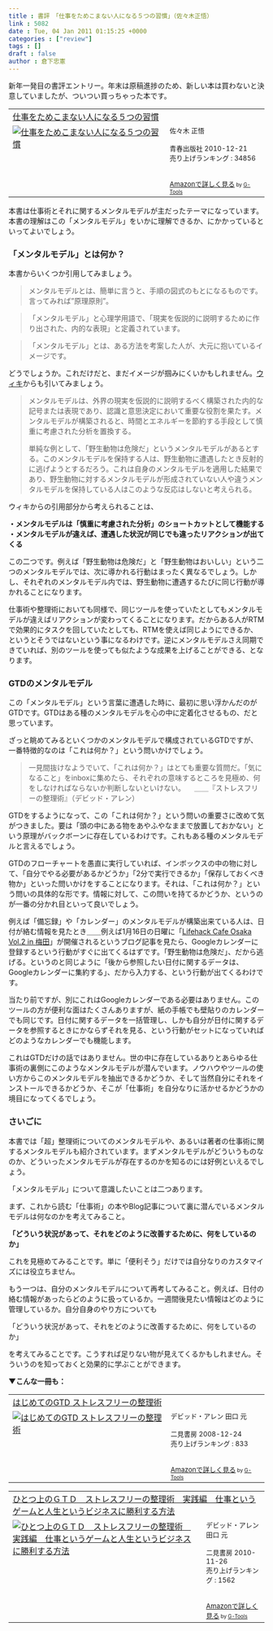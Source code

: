 ```yaml
---
title : 書評　「仕事をためこまない人になる５つの習慣」（佐々木正悟）
link : 5082
date : Tue, 04 Jan 2011 01:15:25 +0000
categories : ["review"]
tags : []
draft : false
author : 倉下忠憲
---
```


新年一発目の書評エントリー。年末は原稿進捗のため、新しい本は買わないと決意していましたが、ついつい買っちゃった本です。

<table  border="0" cellpadding="5"><tr><td colspan="2"><a href="http://www.amazon.co.jp/%E4%BB%95%E4%BA%8B%E3%82%92%E3%81%9F%E3%82%81%E3%81%93%E3%81%BE%E3%81%AA%E3%81%84%E4%BA%BA%E3%81%AB%E3%81%AA%E3%82%8B%EF%BC%95%E3%81%A4%E3%81%AE%E7%BF%92%E6%85%A3-%E4%BD%90%E3%80%85%E6%9C%A8-%E6%AD%A3%E6%82%9F/dp/4413037871%3FSubscriptionId%3D15SMZCTB9V8NGR2TW082%26tag%3Drashita1000-22%26linkCode%3Dxm2%26camp%3D2025%26creative%3D165953%26creativeASIN%3D4413037871" target="_top">仕事をためこまない人になる５つの習慣</a><img src="http://www.assoc-amazon.jp/e/ir?t=rashita1000-22&l=ur2&o=9" width="1" height="1" style="border: none;" alt="" /></td></tr><tr><td valign="top"><a href="http://www.amazon.co.jp/%E4%BB%95%E4%BA%8B%E3%82%92%E3%81%9F%E3%82%81%E3%81%93%E3%81%BE%E3%81%AA%E3%81%84%E4%BA%BA%E3%81%AB%E3%81%AA%E3%82%8B%EF%BC%95%E3%81%A4%E3%81%AE%E7%BF%92%E6%85%A3-%E4%BD%90%E3%80%85%E6%9C%A8-%E6%AD%A3%E6%82%9F/dp/4413037871%3FSubscriptionId%3D15SMZCTB9V8NGR2TW082%26tag%3Drashita1000-22%26linkCode%3Dxm2%26camp%3D2025%26creative%3D165953%26creativeASIN%3D4413037871" target="_top"><img src="http://ecx.images-amazon.com/images/I/41PgrhAYn8L._SL160_.jpg" border="0" alt="仕事をためこまない人になる５つの習慣" /></a></td><td valign="top"><font size="-1">佐々木 正悟 <br /><br />青春出版社  2010-12-21<br />売り上げランキング : 34856<br /><br /><br /><a href="http://www.amazon.co.jp/%E4%BB%95%E4%BA%8B%E3%82%92%E3%81%9F%E3%82%81%E3%81%93%E3%81%BE%E3%81%AA%E3%81%84%E4%BA%BA%E3%81%AB%E3%81%AA%E3%82%8B%EF%BC%95%E3%81%A4%E3%81%AE%E7%BF%92%E6%85%A3-%E4%BD%90%E3%80%85%E6%9C%A8-%E6%AD%A3%E6%82%9F/dp/4413037871%3FSubscriptionId%3D15SMZCTB9V8NGR2TW082%26tag%3Drashita1000-22%26linkCode%3Dxm2%26camp%3D2025%26creative%3D165953%26creativeASIN%3D4413037871" target="_top">Amazonで詳しく見る</a></font><font size="-2"> by <a href="http://www.goodpic.com/mt/aws/index.html" >G-Tools</a></font></td></tr></table>

本書は仕事術とそれに関するメンタルモデルが主だったテーマになっています。本書の理解はこの「メンタルモデル」をいかに理解できるか、にかかっているといってよいでしょう。

<h3>「メンタルモデル」とは何か？</h3>
本書からいくつか引用してみましょう。

<blockquote>
メンタルモデルとは、簡単に言うと、手順の図式のもとになるものです。言ってみれば”原理原則”。
</blockquote>

<blockquote>
「メンタルモデル」と心理学用語で、「現実を仮説的に説明するために作り出された、内的な表現」と定義されています。
</blockquote>

<blockquote>
「メンタルモデル」とは、ある方法を考案した人が、大元に抱いているイメージです。
</blockquote>

どうでしょうか。これだけだと、まだイメージが掴みにくいかもしれません。<a href="http://ja.wikipedia.org/wiki/%E3%83%A1%E3%83%B3%E3%82%BF%E3%83%AB%E3%83%A2%E3%83%87%E3%83%AB">ウィキ</a>からも引いてみましょう。

<blockquote>
メンタルモデルは、外界の現実を仮説的に説明するべく構築された内的な記号または表現であり、認識と意思決定において重要な役割を果たす。メンタルモデルが構築されると、時間とエネルギーを節約する手段として慎重に考慮された分析を置換する。

単純な例として、「野生動物は危険だ」というメンタルモデルがあるとする。このメンタルモデルを保持する人は、野生動物に遭遇したとき反射的に逃げようとするだろう。これは自身のメンタルモデルを適用した結果であり、野生動物に対するメンタルモデルが形成されていない人や違うメンタルモデルを保持している人はこのような反応はしないと考えられる。
</blockquote>

ウィキからの引用部分から考えられることは、

<strong>・メンタルモデルは「慎重に考慮された分析」のショートカットとして機能する
・メンタルモデルが違えば、遭遇した状況が同じでも違ったリアクションが出てくる</strong>

この二つです。例えば「野生動物は危険だ」と「野生動物はおいしい」という二つのメンタルモデルでは、次に導かれる行動はまったく異なるでしょう。しかし、それぞれのメンタルモデル内では、野生動物に遭遇するたびに同じ行動が導かれることになります。

仕事術や整理術においても同様で、同じツールを使っていたとしてもメンタルモデルが違えばリアクションが変わってくることになります。だからある人がRTMで効果的にタスクを回していたとしても、RTMを使えば同じようにできるか、というとそうではないという事になるわけです。逆にメンタルモデルさえ同期できていれば、別のツールを使っても似たような成果を上げることができる、となります。

<h3>GTDのメンタルモデル</h3>
この「メンタルモデル」という言葉に遭遇した時に、最初に思い浮かんだのがGTDです。GTDはある種のメンタルモデルを心の中に定着化させるもの、だと思っています。

ざっと眺めてみるといくつかのメンタルモデルで構成されているGTDですが、一番特徴的なのは「これは何か？」という問いかけでしょう。

<blockquote>
一見間抜けなようでいて、「これは何か？」はとても重要な質問だ。「気になること」をinboxに集めたら、それぞれの意味するところを見極め、何をしなければならないか判断しないといけない。
　＿＿『ストレスフリーの整理術』（デビッド・アレン）
</blockquote>

GTDをするようになって、この「これは何か？」という問いの重要さに改めて気がつきました。要は「頭の中にある物をあやふやなままで放置しておかない」という原理がバックボーンに存在しているわけです。これもある種のメンタルモデルと言えるでしょう。

GTDのフローチャートを愚直に実行していれば、インボックスの中の物に対して、「自分でやる必要があるかどうか」「2分で実行できるか」「保存しておくべき物か」といった問いかけをすることになります。それは、「これは何か？」という問いの具体的な形です。情報に対して、この問いを持てるかどうか、というのが一番の分かれ目といって良いでしょう。

例えば「備忘録」や「カレンダー」のメンタルモデルが構築出来ている人は、日付が絡む情報を見たとき＿＿例えば1月16日の日曜に「<a href="http://www.dailylifehack.net/2011/01/lifehack-cafe-osaka-vol2-in.html">Lifehack Cafe Osaka Vol.2 in 梅田</a>」が開催されるというブログ記事を見たら、Googleカレンダーに登録するという行動がすぐに出てくるはずです。「野生動物は危険だ」、だから逃げる。というのと同じように「後から参照したい日付に関するデータは、Googleカレンダーに集約する」、だから入力する、という行動が出てくるわけです。

当たり前ですが、別にこれはGoogleカレンダーである必要はありません。このツールの方が便利な面はたくさんありますが、紙の手帳でも壁貼りのカレンダーでも同じです。日付に関するデータを一括管理し、しかも自分が日付に関するデータを参照するときにかならずそれを見る、という行動がセットになっていればどのようなカレンダーでも機能します。

これはGTDだけの話ではありません。世の中に存在しているありとあらゆる仕事術の裏側にこのようなメンタルモデルが潜んでいます。ノウハウやツールの使い方からこのメンタルモデルを抽出できるかどうか、そして当然自分にそれをインストールできるかどうか、そこが「仕事術」を自分なりに活かせるかどうかの境目になってくるでしょう。
<h3>さいごに</h3>
本書では「超」整理術についてのメンタルモデルや、あるいは著者の仕事術に関するメンタルモデルも紹介されています。まずメンタルモデルがどういうものなのか、どういったメンタルモデルが存在するのかを知るのには好例といえるでしょう。

「メンタルモデル」について意識したいことは二つあります。

まず、これから読む「仕事術」の本やBlog記事について裏に潜んでいるメンタルモデルは何なのかを考えてみること。

<strong>「どういう状況があって、それをどのように改善するために、何をしているのか」</strong>

これを見極めてみることです。単に「便利そう」だけでは自分なりのカスタマイズには役立ちません。

もう一つは、自分のメンタルモデルについて再考してみること。例えば、日付の絡む情報があったらどのように扱っているか。一週間後見たい情報はどのように管理しているか。自分自身のやり方についても

「どういう状況があって、それをどのように改善するために、何をしているのか」

を考えてみることです。こうすれば足りない物が見えてくるかもしれません。そういうのを知っておくと効果的に学ぶことができます。

<strong>▼こんな一冊も：</strong>
<table  border="0" cellpadding="5"><tr><td colspan="2"><a href="http://www.amazon.co.jp/%E3%81%AF%E3%81%98%E3%82%81%E3%81%A6%E3%81%AEGTD-%E3%82%B9%E3%83%88%E3%83%AC%E3%82%B9%E3%83%95%E3%83%AA%E3%83%BC%E3%81%AE%E6%95%B4%E7%90%86%E8%A1%93-%E3%83%87%E3%83%93%E3%83%83%E3%83%89%E3%83%BB%E3%82%A2%E3%83%AC%E3%83%B3/dp/4576082116%3FSubscriptionId%3D15SMZCTB9V8NGR2TW082%26tag%3Drashita1000-22%26linkCode%3Dxm2%26camp%3D2025%26creative%3D165953%26creativeASIN%3D4576082116" target="_top">はじめてのGTD ストレスフリーの整理術</a><img src="http://www.assoc-amazon.jp/e/ir?t=rashita1000-22&l=ur2&o=9" width="1" height="1" style="border: none;" alt="" /></td></tr><tr><td valign="top"><a href="http://www.amazon.co.jp/%E3%81%AF%E3%81%98%E3%82%81%E3%81%A6%E3%81%AEGTD-%E3%82%B9%E3%83%88%E3%83%AC%E3%82%B9%E3%83%95%E3%83%AA%E3%83%BC%E3%81%AE%E6%95%B4%E7%90%86%E8%A1%93-%E3%83%87%E3%83%93%E3%83%83%E3%83%89%E3%83%BB%E3%82%A2%E3%83%AC%E3%83%B3/dp/4576082116%3FSubscriptionId%3D15SMZCTB9V8NGR2TW082%26tag%3Drashita1000-22%26linkCode%3Dxm2%26camp%3D2025%26creative%3D165953%26creativeASIN%3D4576082116" target="_top"><img src="http://ecx.images-amazon.com/images/I/51umAMmeSlL._SL160_.jpg" border="0" alt="はじめてのGTD ストレスフリーの整理術" /></a></td><td valign="top"><font size="-1">デビッド・アレン 田口 元 <br /><br />二見書房  2008-12-24<br />売り上げランキング : 833<br /><br /><br /><a href="http://www.amazon.co.jp/%E3%81%AF%E3%81%98%E3%82%81%E3%81%A6%E3%81%AEGTD-%E3%82%B9%E3%83%88%E3%83%AC%E3%82%B9%E3%83%95%E3%83%AA%E3%83%BC%E3%81%AE%E6%95%B4%E7%90%86%E8%A1%93-%E3%83%87%E3%83%93%E3%83%83%E3%83%89%E3%83%BB%E3%82%A2%E3%83%AC%E3%83%B3/dp/4576082116%3FSubscriptionId%3D15SMZCTB9V8NGR2TW082%26tag%3Drashita1000-22%26linkCode%3Dxm2%26camp%3D2025%26creative%3D165953%26creativeASIN%3D4576082116" target="_top">Amazonで詳しく見る</a></font><font size="-2"> by <a href="http://www.goodpic.com/mt/aws/index.html" >G-Tools</a></font></td></tr></table>

<table  border="0" cellpadding="5"><tr><td colspan="2"><a href="http://www.amazon.co.jp/%E3%81%B2%E3%81%A8%E3%81%A4%E4%B8%8A%E3%81%AE%EF%BC%A7%EF%BC%B4%EF%BC%A4-%E3%82%B9%E3%83%88%E3%83%AC%E3%82%B9%E3%83%95%E3%83%AA%E3%83%BC%E3%81%AE%E6%95%B4%E7%90%86%E8%A1%93-%E5%AE%9F%E8%B7%B5%E7%B7%A8-%E4%BB%95%E4%BA%8B%E3%81%A8%E3%81%84%E3%81%86%E3%82%B2%E3%83%BC%E3%83%A0%E3%81%A8%E4%BA%BA%E7%94%9F%E3%81%A8%E3%81%84%E3%81%86%E3%83%93%E3%82%B8%E3%83%8D%E3%82%B9%E3%81%AB%E5%8B%9D%E5%88%A9%E3%81%99%E3%82%8B%E6%96%B9%E6%B3%95-%E3%83%87%E3%83%93%E3%83%83%E3%83%89%E3%83%BB%E3%82%A2%E3%83%AC%E3%83%B3/dp/4576101714%3FSubscriptionId%3D15SMZCTB9V8NGR2TW082%26tag%3Drashita1000-22%26linkCode%3Dxm2%26camp%3D2025%26creative%3D165953%26creativeASIN%3D4576101714" target="_top">ひとつ上のＧＴＤ　ストレスフリーの整理術　実践編　仕事というゲームと人生というビジネスに勝利する方法</a><img src="http://www.assoc-amazon.jp/e/ir?t=rashita1000-22&l=ur2&o=9" width="1" height="1" style="border: none;" alt="" /></td></tr><tr><td valign="top"><a href="http://www.amazon.co.jp/%E3%81%B2%E3%81%A8%E3%81%A4%E4%B8%8A%E3%81%AE%EF%BC%A7%EF%BC%B4%EF%BC%A4-%E3%82%B9%E3%83%88%E3%83%AC%E3%82%B9%E3%83%95%E3%83%AA%E3%83%BC%E3%81%AE%E6%95%B4%E7%90%86%E8%A1%93-%E5%AE%9F%E8%B7%B5%E7%B7%A8-%E4%BB%95%E4%BA%8B%E3%81%A8%E3%81%84%E3%81%86%E3%82%B2%E3%83%BC%E3%83%A0%E3%81%A8%E4%BA%BA%E7%94%9F%E3%81%A8%E3%81%84%E3%81%86%E3%83%93%E3%82%B8%E3%83%8D%E3%82%B9%E3%81%AB%E5%8B%9D%E5%88%A9%E3%81%99%E3%82%8B%E6%96%B9%E6%B3%95-%E3%83%87%E3%83%93%E3%83%83%E3%83%89%E3%83%BB%E3%82%A2%E3%83%AC%E3%83%B3/dp/4576101714%3FSubscriptionId%3D15SMZCTB9V8NGR2TW082%26tag%3Drashita1000-22%26linkCode%3Dxm2%26camp%3D2025%26creative%3D165953%26creativeASIN%3D4576101714" target="_top"><img src="http://ecx.images-amazon.com/images/I/51rqNl71s%2BL._SL160_.jpg" border="0" alt="ひとつ上のＧＴＤ　ストレスフリーの整理術　実践編　仕事というゲームと人生というビジネスに勝利する方法" /></a></td><td valign="top"><font size="-1">デビッド・アレン 田口 元 <br /><br />二見書房  2010-11-26<br />売り上げランキング : 1562<br /><br /><br /><a href="http://www.amazon.co.jp/%E3%81%B2%E3%81%A8%E3%81%A4%E4%B8%8A%E3%81%AE%EF%BC%A7%EF%BC%B4%EF%BC%A4-%E3%82%B9%E3%83%88%E3%83%AC%E3%82%B9%E3%83%95%E3%83%AA%E3%83%BC%E3%81%AE%E6%95%B4%E7%90%86%E8%A1%93-%E5%AE%9F%E8%B7%B5%E7%B7%A8-%E4%BB%95%E4%BA%8B%E3%81%A8%E3%81%84%E3%81%86%E3%82%B2%E3%83%BC%E3%83%A0%E3%81%A8%E4%BA%BA%E7%94%9F%E3%81%A8%E3%81%84%E3%81%86%E3%83%93%E3%82%B8%E3%83%8D%E3%82%B9%E3%81%AB%E5%8B%9D%E5%88%A9%E3%81%99%E3%82%8B%E6%96%B9%E6%B3%95-%E3%83%87%E3%83%93%E3%83%83%E3%83%89%E3%83%BB%E3%82%A2%E3%83%AC%E3%83%B3/dp/4576101714%3FSubscriptionId%3D15SMZCTB9V8NGR2TW082%26tag%3Drashita1000-22%26linkCode%3Dxm2%26camp%3D2025%26creative%3D165953%26creativeASIN%3D4576101714" target="_top">Amazonで詳しく見る</a></font><font size="-2"> by <a href="http://www.goodpic.com/mt/aws/index.html" >G-Tools</a></font></td></tr></table>
